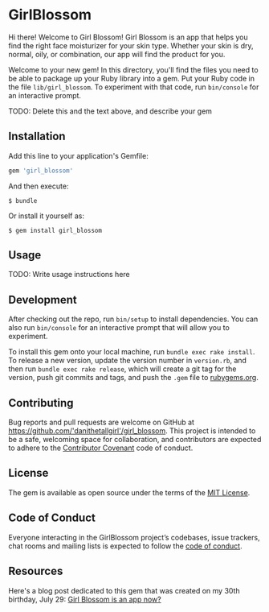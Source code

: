 # GirlBlossom

Hi there! Welcome to Girl Blossom! Girl Blossom is an app that helps you find the right face moisturizer for your skin type. Whether your skin is dry, normal, oily, or combination, our app will find the product for you.

Welcome to your new gem! In this directory, you'll find the files you need to be able to package up your Ruby library into a gem. Put your Ruby code in the file `lib/girl_blossom`. To experiment with that code, run `bin/console` for an interactive prompt.

TODO: Delete this and the text above, and describe your gem

## Installation

Add this line to your application's Gemfile:

```ruby
gem 'girl_blossom'
```

And then execute:

    $ bundle

Or install it yourself as:

    $ gem install girl_blossom

## Usage

TODO: Write usage instructions here

## Development

After checking out the repo, run `bin/setup` to install dependencies. You can also run `bin/console` for an interactive prompt that will allow you to experiment.

To install this gem onto your local machine, run `bundle exec rake install`. To release a new version, update the version number in `version.rb`, and then run `bundle exec rake release`, which will create a git tag for the version, push git commits and tags, and push the `.gem` file to [rubygems.org](https://rubygems.org).

## Contributing

Bug reports and pull requests are welcome on GitHub at https://github.com/'danithetallgirl'/girl_blossom. This project is intended to be a safe, welcoming space for collaboration, and contributors are expected to adhere to the [Contributor Covenant](http://contributor-covenant.org) code of conduct.

## License

The gem is available as open source under the terms of the [MIT License](https://opensource.org/licenses/MIT).

## Code of Conduct

Everyone interacting in the GirlBlossom project’s codebases, issue trackers, chat rooms and mailing lists is expected to follow the [code of conduct](https://github.com/'danithetallgirl'/girl_blossom/blob/master/CODE_OF_CONDUCT.md).

## Resources
Here's a blog post dedicated to this gem that was created on my 30th birthday, July 29:
[Girl Blossom is an app now?](https://www.danithetallgirl.com/blog/girl-blossom-is-an-app-now)

